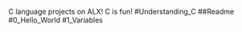 C language projects on ALX!
C is fun!
#Understanding_C
##Readme
#0_Hello_World
#1_Variables

















